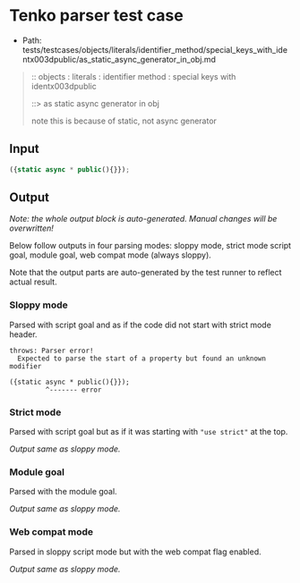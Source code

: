 # Tenko parser test case

- Path: tests/testcases/objects/literals/identifier_method/special_keys_with_identx003dpublic/as_static_async_generator_in_obj.md

> :: objects : literals : identifier method : special keys with identx003dpublic
>
> ::> as static async generator in obj
>
> note this is because of static, not async generator

## Input

`````js
({static async * public(){}});
`````

## Output

_Note: the whole output block is auto-generated. Manual changes will be overwritten!_

Below follow outputs in four parsing modes: sloppy mode, strict mode script goal, module goal, web compat mode (always sloppy).

Note that the output parts are auto-generated by the test runner to reflect actual result.

### Sloppy mode

Parsed with script goal and as if the code did not start with strict mode header.

`````
throws: Parser error!
  Expected to parse the start of a property but found an unknown modifier

({static async * public(){}});
         ^------- error
`````

### Strict mode

Parsed with script goal but as if it was starting with `"use strict"` at the top.

_Output same as sloppy mode._

### Module goal

Parsed with the module goal.

_Output same as sloppy mode._

### Web compat mode

Parsed in sloppy script mode but with the web compat flag enabled.

_Output same as sloppy mode._
